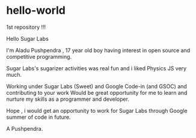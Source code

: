 # hello-world
1st repository !!!

Hello Sugar Labs

I'm Aladu Pushpendra , 17 year old boy having interest in open source and competitive programming.

Sugar Labs's sugarizer activities was real fun and i liked Physics JS very much.

Working under Sugar Labs (Sweet) and Google Code-in (and GSOC) and contributing to your work Would be great opportunity for me to learn and nurture my skills as a programmer and developer.

Hope , i would get an opportunity to work for Sugar Labs through Google summer of code in future.

A Pushpendra.

